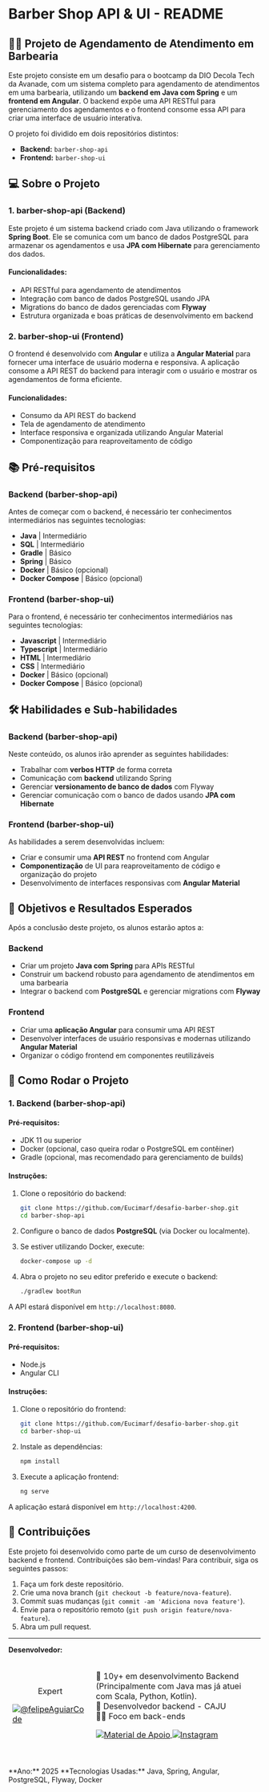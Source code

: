 # Barber Shop API & UI - README

## 🧑‍💻 Projeto de Agendamento de Atendimento em Barbearia

Este projeto consiste em um desafio para o bootcamp da DIO Decola Tech da Avanade, com um sistema completo para agendamento de atendimentos em uma barbearia, utilizando um **backend em Java com Spring** e um **frontend em Angular**. O backend expõe uma API RESTful para gerenciamento dos agendamentos e o frontend consome essa API para criar uma interface de usuário interativa.

O projeto foi dividido em dois repositórios distintos:

- **Backend:** `barber-shop-api`
- **Frontend:** `barber-shop-ui`

## 💻 Sobre o Projeto

### 1. **barber-shop-api (Backend)**

Este projeto é um sistema backend criado com Java utilizando o framework **Spring Boot**. Ele se comunica com um banco de dados PostgreSQL para armazenar os agendamentos e usa **JPA com Hibernate** para gerenciamento dos dados.

#### Funcionalidades:

- API RESTful para agendamento de atendimentos
- Integração com banco de dados PostgreSQL usando JPA
- Migrations do banco de dados gerenciadas com **Flyway**
- Estrutura organizada e boas práticas de desenvolvimento em backend

### 2. **barber-shop-ui (Frontend)**

O frontend é desenvolvido com **Angular** e utiliza a **Angular Material** para fornecer uma interface de usuário moderna e responsiva. A aplicação consome a API REST do backend para interagir com o usuário e mostrar os agendamentos de forma eficiente.

#### Funcionalidades:

- Consumo da API REST do backend
- Tela de agendamento de atendimento
- Interface responsiva e organizada utilizando Angular Material
- Componentização para reaproveitamento de código

## 📚 Pré-requisitos

### Backend (barber-shop-api)
Antes de começar com o backend, é necessário ter conhecimentos intermediários nas seguintes tecnologias:

- **Java** | Intermediário
- **SQL** | Intermediário
- **Gradle** | Básico
- **Spring** | Básico
- **Docker** | Básico (opcional)
- **Docker Compose** | Básico (opcional)

### Frontend (barber-shop-ui)
Para o frontend, é necessário ter conhecimentos intermediários nas seguintes tecnologias:

- **Javascript** | Intermediário
- **Typescript** | Intermediário
- **HTML** | Intermediário
- **CSS** | Intermediário
- **Docker** | Básico (opcional)
- **Docker Compose** | Básico (opcional)

## 🛠️ Habilidades e Sub-habilidades

### Backend (barber-shop-api)
Neste conteúdo, os alunos irão aprender as seguintes habilidades:

- Trabalhar com **verbos HTTP** de forma correta
- Comunicação com **backend** utilizando Spring
- Gerenciar **versionamento de banco de dados** com Flyway
- Gerenciar comunicação com o banco de dados usando **JPA com Hibernate**

### Frontend (barber-shop-ui)
As habilidades a serem desenvolvidas incluem:

- Criar e consumir uma **API REST** no frontend com Angular
- **Componentização** de UI para reaproveitamento de código e organização do projeto
- Desenvolvimento de interfaces responsivas com **Angular Material**

## 🎯 Objetivos e Resultados Esperados

Após a conclusão deste projeto, os alunos estarão aptos a:

### Backend
- Criar um projeto **Java com Spring** para APIs RESTful
- Construir um backend robusto para agendamento de atendimentos em uma barbearia
- Integrar o backend com **PostgreSQL** e gerenciar migrations com **Flyway**

### Frontend
- Criar uma **aplicação Angular** para consumir uma API REST
- Desenvolver interfaces de usuário responsivas e modernas utilizando **Angular Material**
- Organizar o código frontend em componentes reutilizáveis

## 🚀 Como Rodar o Projeto

### 1. Backend (barber-shop-api)

#### Pré-requisitos:
- JDK 11 ou superior
- Docker (opcional, caso queira rodar o PostgreSQL em contêiner)
- Gradle (opcional, mas recomendado para gerenciamento de builds)

#### Instruções:

1. Clone o repositório do backend:
    ```bash
    git clone https://github.com/Eucimarf/desafio-barber-shop.git
    cd barber-shop-api
    ```

2. Configure o banco de dados **PostgreSQL** (via Docker ou localmente).

3. Se estiver utilizando Docker, execute:
    ```bash
    docker-compose up -d
    ```

4. Abra o projeto no seu editor preferido e execute o backend:
    ```bash
    ./gradlew bootRun
    ```

A API estará disponível em `http://localhost:8080`.

### 2. Frontend (barber-shop-ui)

#### Pré-requisitos:
- Node.js
- Angular CLI

#### Instruções:

1. Clone o repositório do frontend:
    ```bash
    git clone https://github.com/Eucimarf/desafio-barber-shop.git
    cd barber-shop-ui
    ```

2. Instale as dependências:
    ```bash
    npm install
    ```

3. Execute a aplicação frontend:
    ```bash
    ng serve
    ```

A aplicação estará disponível em `http://localhost:4200`.

## 🤝 Contribuições

Este projeto foi desenvolvido como parte de um curso de desenvolvimento backend e frontend. Contribuições são bem-vindas! Para contribuir, siga os seguintes passos:

1. Faça um fork deste repositório.
2. Crie uma nova branch (`git checkout -b feature/nova-feature`).
3. Commit suas mudanças (`git commit -am 'Adiciona nova feature'`).
4. Envie para o repositório remoto (`git push origin feature/nova-feature`).
5. Abra um pull request.


---

**Desenvolvedor:**
<!--  -->
<table align="center">
<thead>
  <tr>
    <td>
        <p align="center">Expert</p>
        <a href="https://github.com/juniorjrjl">
        <img src="https://avatars.githubusercontent.com/u/6619093?u=0afe982a654793dfc9e886acab8b417aa632f511&v=4" alt="@felipeAguiarCode"><br>
      </a>
    </td>
    <td colspan="3">
    <p>🎉 10y+ em desenvolvimento Backend (Principalmente com Java mas já atuei com Scala, Python, Kotlin).
      <br/>
     🌟 Desenvolvedor backend - CAJU
      <br/>
    👨‍💻 Foco em back-ends
    </p>
      <a 
      href="https://www.linkedin.com/in/josé-luiz-abreu-cardoso-junior-18483872/" 
      align="center">
           <img 
            align="center" 
            alt="Material de Apoio" 
            src="https://img.shields.io/badge/LinkedIn-0077B5?style=for-the-badge&logo=linkedin&logoColor=white"
            >
        </a>
        <a href="https://www.instagram.com/junior.jose.lz/" target="_blank">
            <img 
              align="center" 
              alt="Instagram" 
              src="https://img.shields.io/badge/Instagram-E4405F?style=for-the-badge&logo=instagram&logoColor=white"
            >
        </a>
    </td>
  </tr>
</thead>
</table>
<!--  -->

<br/>
<br/> 
**Ano:** 2025  
**Tecnologias Usadas:** Java, Spring, Angular, PostgreSQL, Flyway, Docker